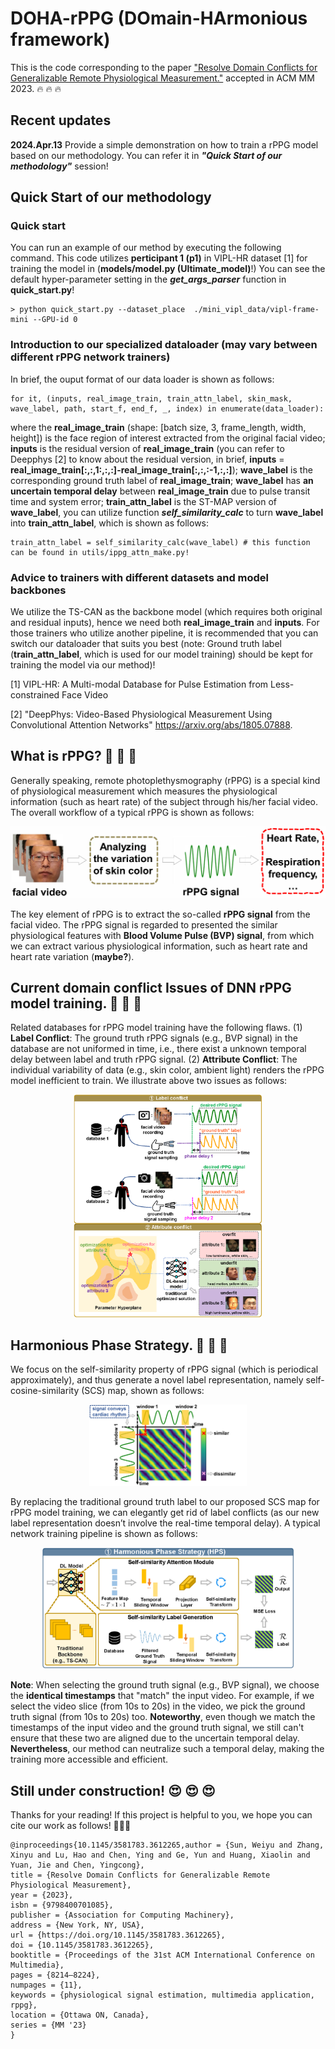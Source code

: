 # DOHA-rPPG (DOmain-HArmonious framework)
This is the code corresponding to the paper ["Resolve Domain Conflicts for Generalizable Remote Physiological Measurement."](https://dl.acm.org/doi/10.1145/3581783.3612265) accepted in ACM MM 2023. :fire: :fire: :fire:

## Recent updates

**2024.Apr.13**  Provide a simple demonstration on how to train a rPPG model based on our methodology. You can refer it in ***"Quick Start of our methodology"*** session!


## Quick Start of our methodology

### **Quick start**

You can run an example of our method by executing the following command. This code utilizes **perticipant 1 (p1)** in VIPL-HR dataset [1] for training the model in (**models/model.py (Ultimate_model)**!) You can see the default hyper-parameter setting in the ***get_args_parser*** function in **quick_start.py**!

```
> python quick_start.py --dataset_place  ./mini_vipl_data/vipl-frame-mini --GPU-id 0
```
### Introduction to our specialized dataloader (may vary between different rPPG network trainers)

In brief, the ouput format of our data loader is shown as follows:

```
for it, (inputs, real_image_train, train_attn_label, skin_mask, wave_label, path, start_f, end_f, _, index) in enumerate(data_loader):
```

where the **real_image_train** (shape: [batch size, 3, frame_length, width, height]) is the face region of interest extracted from the original facial video; **inputs** is the residual version of **real_image_train** (you can refer to Deepphys [2] to know about the residual version, in brief, **inputs** = **real_image_train[:,:,1:,:,:]-real_image_train[:,:,:-1,:,:]**); **wave_label** is the corresponding ground truth label of **real_image_train**; **wave_label** has **an uncertain temporal delay** between **real_image_train** due to pulse transit time and system error; **train_attn_label** is the ST-MAP version of **wave_label**, you can utilize function ***self_similarity_calc*** to turn **wave_label** into **train_attn_label**, which is shown as follows:

```
train_attn_label = self_similarity_calc(wave_label) # this function can be found in utils/ippg_attn_make.py!
```
### Advice to trainers with different datasets and model backbones

We utilize the TS-CAN as the backbone model (which requires both original and residual inputs), hence we need both **real_image_train** and **inputs**. For those trainers who utilize another pipeline, it is recommended that you can switch our dataloader that suits you best (note: Ground truth label (**train_attn_label**, which is used for our model training) should be kept for training the model via our method)!

[1] VIPL-HR: A Multi-modal Database for Pulse Estimation from Less-constrained Face Video

[2] "DeepPhys: Video-Based Physiological Measurement Using Convolutional Attention Networks" https://arxiv.org/abs/1805.07888.


## What is rPPG? :crossed_fingers: :crossed_fingers: :crossed_fingers:
Generally speaking, remote photoplethysmography (rPPG) is a special  kind of physiological measurement which measures the physiological information (such as heart rate) of the subject through his/her facial video. The overall workflow of a typical rPPG is shown as follows:

![What is rPPG?](img_bank/What_is_rPPG.png "rPPG")

The key element of rPPG is to extract the so-called **rPPG signal** from the facial video. The rPPG signal is regarded to presented the similar physiological features with **Blood Volume Pulse (BVP) signal**, from which we can extract various physiological information, such as heart rate and heart rate variation (**maybe?**).


## Current domain conflict Issues of DNN rPPG model training. :love_you_gesture: :love_you_gesture: :love_you_gesture:
Related databases for rPPG model training have the following flaws. (1) **Label Conflict**: The ground truth rPPG signals (e.g., BVP signal) in the database are not uniformed in time, i.e., there exist a unknown temporal delay between label and truth rPPG signal. (2) **Attribute Conflict**: The individual variability of data (e.g., skin color, ambient light) renders the rPPG model inefficient to train. We illustrate above two issues as follows:

<div align=center><img src="img_bank/ACM_MM_2023_Heart_Rate_seal.png" width="60%" ></div>

## Harmonious Phase Strategy. :call_me_hand: :call_me_hand: :call_me_hand:

We focus on the self-similarity property of rPPG signal (which is periodical approximately), and thus generate a novel label representation, namely self-cosine-similarity (SCS) map, shown as follows:

<div align=center><img src="img_bank/SSP_map.png" width="50%" ></div>

By replacing the traditional ground truth label to our proposed SCS map for rPPG model training, we can elegantly get rid of label conflicts (as our new label representation doesn’t involve the real-time temporal delay). A typical network training pipeline is shown as follows:

<div align=center><img src="img_bank/HPS.png" width="80%" ></div>

**Note**: When selecting the ground truth signal (e.g., BVP signal), we choose the **identical timestamps** that "match" the input video. For example, if we select the video slice (from 10s to 20s) in the video, we pick the ground truth signal (from 10s to 20s) too. **Noteworthy**, even though we match the timestamps of the input video and the ground truth signal, we still can't ensure that these two are aligned due to the uncertain temporal delay. **Nevertheless**, our method can neutralize such a temporal delay, making the training more accessible and efficient.


## Still under construction! 😍 😍 😍
Thanks for your reading! If this project is helpful to you, we hope you can cite our work as follows! 🥳🥳🥳

```
@inproceedings{10.1145/3581783.3612265,author = {Sun, Weiyu and Zhang, Xinyu and Lu, Hao and Chen, Ying and Ge, Yun and Huang, Xiaolin and Yuan, Jie and Chen, Yingcong},
title = {Resolve Domain Conflicts for Generalizable Remote Physiological Measurement},
year = {2023},
isbn = {9798400701085},
publisher = {Association for Computing Machinery},
address = {New York, NY, USA},
url = {https://doi.org/10.1145/3581783.3612265},
doi = {10.1145/3581783.3612265},
booktitle = {Proceedings of the 31st ACM International Conference on Multimedia},
pages = {8214–8224},
numpages = {11},
keywords = {physiological signal estimation, multimedia application, rppg},
location = {Ottawa ON, Canada},
series = {MM '23}
}
```